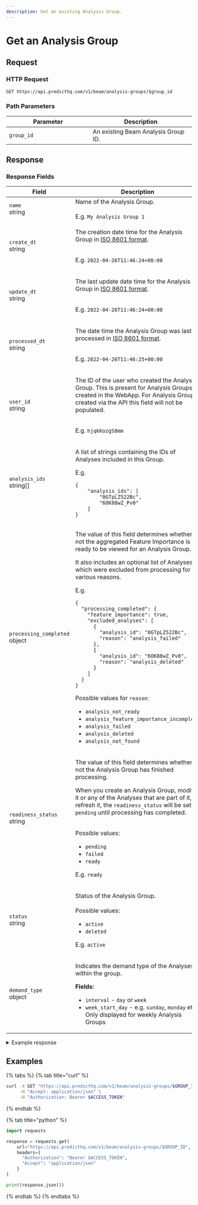 ```yaml
---
description: Get an existing Analysis Group.
---
```


# Get an Analysis Group

## Request

### HTTP Request

```http
GET https://api.predicthq.com/v1/beam/analysis-groups/$group_id
```

### Path Parameters

<table><thead><tr><th width="211">Parameter</th><th>Description</th></tr></thead><tbody><tr><td><code>group_id</code></td><td>An existing Beam Analysis Group ID.</td></tr></tbody></table>

## Response

### Response Fields

<table><thead><tr><th width="219">Field</th><th>Description</th></tr></thead><tbody><tr><td><code>name</code><br>string</td><td>Name of the Analysis Group.<br><br>E.g. <code>My Analysis Group 1</code></td></tr><tr><td><code>create_dt</code><br>string</td><td><p>The creation date time for the Analysis Group in <a href="https://en.wikipedia.org/wiki/ISO_8601">ISO 8601 format</a>.</p><p><br>E.g. <code>2022-04-26T11:46:24+00:00</code></p></td></tr><tr><td><code>update_dt</code><br>string</td><td><p>The last update date time for the Analysis Group in <a href="https://en.wikipedia.org/wiki/ISO_8601">ISO 8601 format</a>.</p><p><br>E.g. <code>2022-04-26T11:46:24+00:00</code></p></td></tr><tr><td><code>processed_dt</code><br>string</td><td><p>The date time the Analysis Group was last processed in <a href="https://en.wikipedia.org/wiki/ISO_8601">ISO 8601 format</a>.</p><p><br>E.g. <code>2022-04-26T11:46:25+00:00</code></p></td></tr><tr><td><code>user_id</code><br>string</td><td><p>The ID of the user who created the Analysis Group. This is present for Analysis Groups created in the WebApp. For Analysis Groups created via the API this field will not be populated.</p><p><br>E.g. <code>hjqkKozgS8mm</code></p></td></tr><tr><td><code>analysis_ids</code><br>string[]</td><td><p>A list of strings containing the IDs of Analyses included in this Group.</p><p>E.g.</p><pre class="language-json"><code class="lang-json">{
    "analysis_ids": [
        "0GTpLZ522Bc",
        "6OK88wZ_Pv0"
    ]
}
</code></pre></td></tr><tr><td><code>processing_completed</code><br>object</td><td><p>The value of this field determines whether or not the aggregated Feature Importance is ready to be viewed for an Analysis Group.</p><p>It also includes an optional list of Analyses which were excluded from processing for various reasons.</p><p>E.g.</p><pre class="language-json"><code class="lang-json">{ 
  "processing_completed": { 
    "feature_importance": true, 
    "excluded_analyses": [ 
      { 
        "analysis_id": "0GTpLZ522Bc", 
        "reason": "analysis_failed" 
      }, 
      { 
        "analysis_id": "6OK88wZ_Pv0", 
        "reason": "analysis_deleted" 
      } 
    ] 
  } 
}
</code></pre><p>Possible values for <code>reason</code>:</p><ul><li><code>analysis_not_ready</code></li><li><code>analysis_feature_importance_incomplete</code></li><li><code>analysis_failed</code></li><li><code>analysis_deleted</code></li><li><code>analysis_not_found</code></li></ul></td></tr><tr><td><code>readiness_status</code><br>string</td><td><p>The value of this field determines whether or not the Analysis Group has finished processing.</p><p>When you create an Analysis Group, modify it or any of the Analyses that are part of it, or refresh it, the <code>readiness_status</code> will be set to <code>pending</code> until processing has completed.</p><p><br>Possible values:</p><ul><li><code>pending</code></li><li><code>failed</code></li><li><code>ready</code></li></ul><p>E.g. <code>ready</code></p></td></tr><tr><td><code>status</code><br>string</td><td><p>Status of the Analysis Group.<br><br>Possible values:</p><ul><li><code>active</code></li><li><code>deleted</code></li></ul><p>E.g. <code>active</code></p></td></tr><tr><td><code>demand_type</code><br>object</td><td><p>Indicates the demand type of the Analyses within the group.<br></p><p><strong>Fields:</strong></p><ul><li><code>interval</code> - <code>day</code> or <code>week</code></li><li><code>week_start_day</code> - e.g. <code>sunday</code>, <code>monday</code> etc. Only displayed for weekly Analysis Groups</li></ul></td></tr></tbody></table>

<details>

<summary>Example response</summary>

Below is an example response:

```json
{
    "name": "My Analysis Group 1",
    "create_dt": "2024-02-23T01:37:34.784468+00:00",
    "update_dt": "2024-02-23T01:37:34.784468+00:00",
    "analysis_ids": [
        "0GTpLZ522Bc",
        "6OK88wZ_Pv0"
    ],
    "processing_completed": {
        "feature_importance": true,
        "excluded_analyses": [
            {
                "analysis_id": "0GTpLZ522Bc",
                "reason": "analysis_failed"
            },
            {
                "analysis_id": "6OK88wZ_Pv0",
                "reason": "analysis_failed"
            }
        ]
    },
    "status": "active",
    "readiness_status": "failed",
    "user_id": "MT_KIk17j-w",
    "demand_type": {
        "interval": "day"
    },
    "processed_dt": "2024-02-23T01:37:37.181042+00:00"
}
```

</details>

## Examples

{% tabs %}
{% tab title="curl" %}
```bash
curl -X GET "https://api.predicthq.com/v1/beam/analysis-groups/$GROUP_ID" \
     -H "Accept: application/json" \
     -H "Authorization: Bearer $ACCESS_TOKEN"
```
{% endtab %}

{% tab title="python" %}
```python
import requests

response = requests.get(
    url="https://api.predicthq.com/v1/beam/analysis-groups/$GROUP_ID",
    headers={
      "Authorization": "Bearer $ACCESS_TOKEN",
      "Accept": "application/json"
    }
)

print(response.json())
```
{% endtab %}
{% endtabs %}

